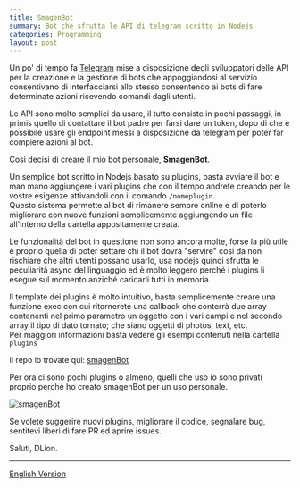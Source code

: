 ```yaml
---
title: SmagenBot
summary: Bot che sfrutta le API di telegram scritto in Nodejs
categories: Programming
layout: post
---
```


Un po' di tempo fa [Telegram](https://core.telegram.org/bots) mise a
disposizione degli sviluppatori delle API per la creazione e la gestione di bots
che appoggiandosi al servizio consentivano di interfacciarsi allo stesso consentendo
ai bots di fare determinate azioni ricevendo comandi dagli utenti.

Le API sono molto semplici da usare, il tutto consiste in pochi passaggi, in primis
quello di contattare il bot padre per farsi dare un token, dopo di che è possibile
usare gli endpoint messi a disposizione da telegram per poter far compiere azioni
al bot.

Così decisi di creare il mio bot personale, **SmagenBot**.

Un semplice bot scritto in Nodejs basato su plugins, basta avviare il bot e man mano
aggiungere i vari plugins che con il tempo andrete creando per le vostre esigenze
attivandoli con il comando `/nomeplugin`.   
Questo sistema permette al bot di rimanere sempre online e di poterlo migliorare
con nuove funzioni semplicemente aggiungendo un file all'interno della cartella
appositamente creata.

Le funzionalità del bot in questione non sono ancora molte, forse la più utile è
proprio quella di poter settare chi il bot dovrà "servire" così da non rischiare
che altri utenti possano usarlo, usa nodejs quindi sfrutta le peculiarità async
del linguaggio ed è molto leggero perché i plugins li esegue sul momento anziché
caricarli tutti in memoria.

Il template dei plugins è molto intuitivo, basta semplicemente creare una funzione
exec con cui ritornerete una callback che conterrà due array contenenti nel primo
parametro un oggetto con i vari campi e nel secondo array il tipo di dato tornato;
che siano oggetti di photos, text, etc.   
Per maggiori informazioni basta vedere gli esempi contenuti nella cartella `plugins`

Il repo lo trovate qui: [smagenBot](https://github.com/dlion/smagenBot)

Per ora ci sono pochi plugins o almeno, quelli che uso io sono privati proprio perché
ho creato smagenBot per un uso personale.

![smagenBot](https://camo.githubusercontent.com/9a41999bf648a82ef806b235fa1ed5a8a2ede779/687474703a2f2f692e696d6775722e636f6d2f5a4d324d7a4b612e706e67)

Se volete suggerire nuovi plugins, migliorare il codice, segnalare bug, sentitevi
liberi di fare PR ed aprire issues.

Saluti, DLion.

---

[English Version](https://domenicoluciani.com/2015/07/14/smagenbot.html)
